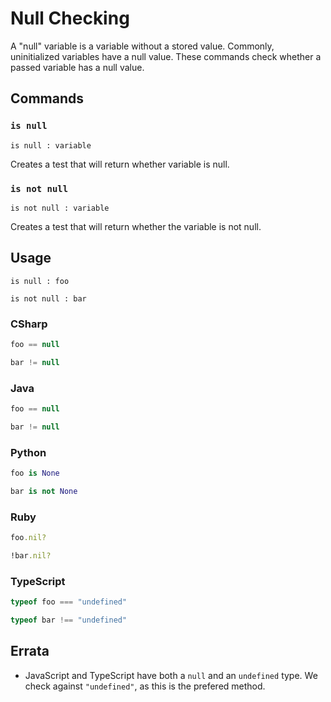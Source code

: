 # Null Checking

A "null" variable is a variable without a stored value. 
Commonly, uninitialized variables have a null value.
These commands check whether a passed variable has a null value. 

## Commands

### `is null`

`is null : variable`

Creates a test that will return whether variable is null.

### `is not null`

`is not null : variable`

Creates a test that will return whether the variable is not null.

## Usage

```
is null : foo
```

```
is not null : bar
```

### CSharp

```csharp
foo == null
```

```csharp
bar != null
```

### Java

```java
foo == null
```

```java
bar != null
```

### Python

```python
foo is None
```

```python
bar is not None
```

### Ruby

```ruby
foo.nil?
```

```ruby
!bar.nil?
```

### TypeScript

```typescript
typeof foo === "undefined"
```

```typescript
typeof bar !== "undefined"
```

## Errata

* JavaScript and TypeScript have both a `null` and an `undefined` type. We check against `"undefined"`, as this is the prefered method.
